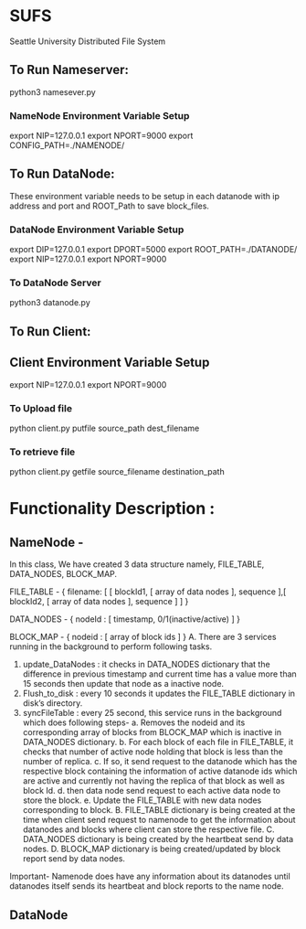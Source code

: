 # SUFS
Seattle University Distributed File System

## To Run Nameserver:
python3 namesever.py

### NameNode Environment Variable Setup
export NIP=127.0.0.1
export NPORT=9000
export CONFIG_PATH=./NAMENODE/

## To Run DataNode:
These environment variable needs to be setup in each datanode with ip address and port and ROOT_Path to save block_files.

### DataNode Environment Variable Setup
export DIP=127.0.0.1
export DPORT=5000
export ROOT_PATH=./DATANODE/
export NIP=127.0.0.1
export NPORT=9000

### To DataNode Server
python3 datanode.py

## To Run Client:

## Client Environment Variable Setup
export NIP=127.0.0.1
export NPORT=9000

### To Upload file
python client.py putfile source_path dest_filename

### To retrieve file
python client.py getfile source_filename destination_path


# Functionality Description :

## NameNode - 

In this class, We have created 3 data structure namely, FILE_TABLE, DATA_NODES, BLOCK_MAP.

FILE_TABLE - { filename: [ [ blockId1, [ array of data nodes ], sequence ],[ blockId2, [ array of data nodes ], sequence ] ] }

DATA_NODES - { nodeId : [ timestamp, 0/1(inactive/active) ] }

BLOCK_MAP - { nodeid : [ array of block ids ] }
A. There are 3 services running in the background to perform following tasks.
   1. update_DataNodes : it checks in  DATA_NODES dictionary that the difference in previous timestamp and current time has a value   more than 15 seconds then update that node as a inactive node.
   2. Flush_to_disk : every 10 seconds it updates the FILE_TABLE dictionary in disk’s directory.
   3. syncFileTable : every 25 second, this service runs in the background which does following steps- 
       a. Removes the nodeid and its corresponding array of blocks from  BLOCK_MAP which is inactive in DATA_NODES dictionary.
       b. For each block of each file in FILE_TABLE, it checks that number of active node holding that block is less than the   number of replica. 
       c. If so, it send request to the datanode which has the respective block containing the information of active datanode ids which are active and currently not having the replica of that block as well as block Id. 
       d. then data node send request to each active data node to store the block.
       e. Update the FILE_TABLE with new data nodes corresponding to block.
B. FILE_TABLE dictionary is being created at the time when client send request to namenode to get the information about datanodes and blocks where client can store the respective file. 
C. DATA_NODES dictionary is being created by the heartbeat send by data nodes.
D. BLOCK_MAP dictionary is being created/updated by block report send by data nodes.

Important- Namenode does have any information about its datanodes until datanodes itself sends its heartbeat and block reports to the name node.

## DataNode







